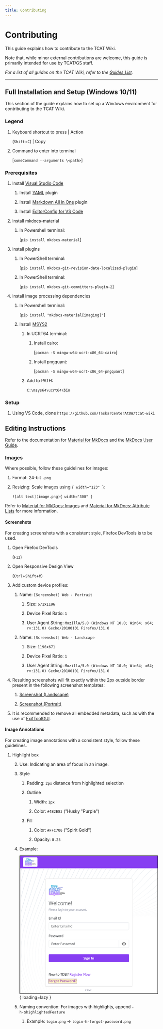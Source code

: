 ```yaml
---
title: Contributing
---
```


<!-- @format -->

# Contributing

This guide explains how to contribute to the TCAT Wiki.

Note that, while minor external contributions are welcome, this guide is primarily intended for use by TCAT/GS staff.

_For a list of all guides on the TCAT Wiki, refer to the [Guides List](index.md)._

---

## Full Installation and Setup (Windows 10/11)

This section of the guide explains how to set up a Windows environment for contributing to the TCAT Wiki.

### Legend

1. Keyboard shortcut to press | Action

    (`Shift`+`C`) | Copy

2. Command to enter into terminal

    [`someCommand --arguments \<path>`]

### Prerequisites

1. Install [Visual Studio Code](https://code.visualstudio.com/)

    1. Install [YAML](https://marketplace.visualstudio.com/items?itemName=redhat.vscode-yaml) plugin

    2. Install [Markdown All in One](https://marketplace.visualstudio.com/items?itemName=yzhang.markdown-all-in-one) plugin

    3. Install [EditorConfig for VS Code](https://marketplace.visualstudio.com/items?itemName=EditorConfig.EditorConfig)

2. Install mkdocs-material

    1. In Powershell terminal:

        [`pip install mkdocs-material`]

3. Install plugins

    1. In PowerShell terminal:

        [`pip install mkdocs-git-revision-date-localized-plugin`]

    2. In PowerShell terminal:

        [`pip install mkdocs-git-committers-plugin-2`]

4. Install image processing dependencies

    1. In Powershell terminal:

        [`pip install "mkdocs-material[imaging]"`]

    2. Install [MSYS2](https://www.msys2.org/)

        1. In UCRT64 terminal:

            1. Install cairo:

                [`pacman -S mingw-w64-ucrt-x86_64-cairo`]

            2. Install pngquant:

                [`pacman -S mingw-w64-ucrt-x86_64-pngquant`]

        2. Add to PATH:

            `C:\msys64\ucrt64\bin`

### Setup

1. Using VS Code, clone `https://github.com/TaskarCenterAtUW/tcat-wiki`

## Editing Instructions

Refer to the documentation for [Material for MkDocs](https://squidfunk.github.io/mkdocs-material/) and the [MkDocs User Guide](https://www.mkdocs.org/user-guide/).

### Images

Where possible, follow these guidelines for images:

1. Format: 24-bit `.png`

2. Resizing: Scale images using `{ width="123" }`:

    `![alt text](image.png){ width="300" }`

Refer to [Material for MkDocs: Images](https://squidfunk.github.io/mkdocs-material/reference/images/) and [Material for MkDocs: Attribute Lists](https://squidfunk.github.io/mkdocs-material/setup/extensions/python-markdown/#attribute-lists) for more information.

#### Screenshots

For creating screenshots with a consistent style, Firefox DevTools is to be used.

1. Open Firefox DevTools

    (`F12`)

2. Open Responsive Design View

    (`Ctrl`+`Shift`+`M`)

3. Add custom device profiles:

    1. Name: `[Screenshot] Web - Portrait`

        1. Size: `671`x`1196`

        2. Device Pixel Ratio: `1`

        3. User Agent String: `Mozilla/5.0 (Windows NT 10.0; Win64; x64; rv:131.0) Gecko/20100101 Firefox/131.0`

    2. Name: `[Screenshot] Web - Landscape`

        1. Size: `1196`x`671`

        2. Device Pixel Ratio: `1`

        3. User Agent String: `Mozilla/5.0 (Windows NT 10.0; Win64; x64; rv:131.0) Gecko/20100101 Firefox/131.0`

4. Resulting screenshots will fit exactly within the 2px outside border present in the following screenshot templates:

    1. [Screenshot (Landscape)](../../resources/images/template/screenshot-landscape.png)

    2. [Screenshot (Portrait)](../../resources/images/template/screenshot-portrait.png)

5. It is recommended to remove all embedded metadata, such as with the use of [ExifToolGUI](https://exiftool.org/gui/).

#### Image Annotations

For creating image annotations with a consistent style, follow these guidelines.

1. Highlight box

    2. Use: Indicating an area of focus in an image.

    3. Style

        1. Padding: `2px` distance from highlighted selection

        2. Outline

            1. Width: `1px`

            2. Color: `#4B2E83` ("Husky "Purple")

        3. Fill

            1. Color: `#FFC700` ("Spirit Gold")

            2. Opacity: `0.25`

    4. Example:

        ![alt text](../../resources/images/tdei-portal/login-h-forgot-password.png){ loading=lazy }

    5. Naming convention: For images with highlights, append `-h-$highlightedFeature`

        1. Example: `login.png` → `login-h-forgot-password.png`
